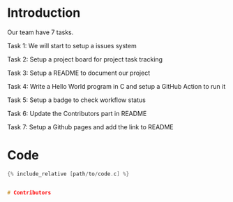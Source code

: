# Introduction

Our team have 7 tasks.

Task 1: We will start to setup a issues system

Task 2: Setup a project board for project task tracking

Task 3: Setup a README to document our project

Task 4: Write a Hello World program in C and setup a GitHub Action to run it

Task 5: Setup a badge to check workflow status

Task 6: Update the Contributors part in README

Task 7: Setup a Github pages and add the link to README

# Code

```c
{% include_relative [path/to/code.c] %}


# Contributors
